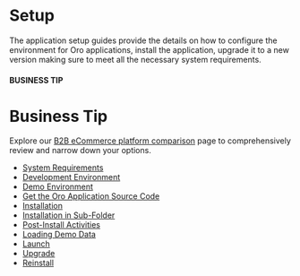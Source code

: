<!-- meta: description = Core concepts of the Oro application setup and upgrading requirements for the backend developers -->

<a id="dev-guide-setup"></a>

# Setup

The application setup guides provide the details on how to configure the environment for Oro applications, install the application, upgrade it to a new version making sure to meet all the necessary system requirements.

#### BUSINESS TIP
# Business Tip

Explore our <a href="https://oroinc.com/b2b-ecommerce/b2b-ecommerce-comparison" target="_blank">B2B eCommerce platform comparison</a> page to comprehensively review and narrow down your options.

* [System Requirements](system-requirements/index.md)
* [Development Environment](dev-environment/index.md)
* [Demo Environment](demo-environment/index.md)
* [Get the Oro Application Source Code](get-source-files.md)
* [Installation](installation.md)
* [Installation in Sub-Folder](installation-in-sub-folder.md)
* [Post-Install Activities](post-install/index.md)
* [Loading Demo Data](demo-data.md)
* [Launch](launch.md)
* [Upgrade](upgrade-to-new-version.md)
* [Reinstall](reinstall.md)
